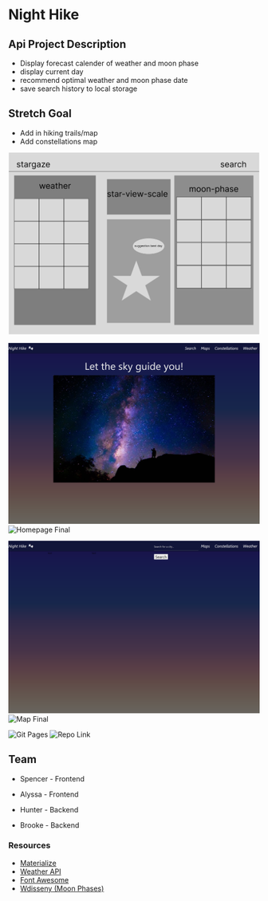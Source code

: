 # Night Hike

## Api Project Description
-   Display forecast calender of weather and moon phase
-   display current day
-   recommend optimal weather and moon phase date
-   save search history to local storage

## Stretch Goal
-   Add in hiking trails/map
-   Add constellations map

![WireFrame](./assets/images/wireframe.png)

![Homepage Start](./assets/images/homepage.png)
![Homepage Final]()

![Map Start](./assets/images/map.png)
![Map Final]()

![Git Pages]()
![Repo Link]()

## Team
-  Spencer  - Frontend
-  Alyssa   - Frontend

-  Hunter   - Backend
-  Brooke   - Backend

### Resources
-   [Materialize](https://cdnjs.cloudflare.com/ajax/libs/materialize/1.0.0/css/materialize.min.css)
-   [Weather API](http://api.openweathermap.org)
-   [Font Awesome](https://kit.fontawesome.com/73f5b40986.js)
-   [Wdisseny (Moon Phases)](http://www.wdisseny.com/lluna/?lang=en)